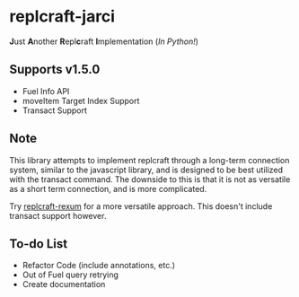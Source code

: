 # replcraft-jarci
**J**ust **A**nother **R**epl**c**raft **I**mplementation (*In Python!*)

## Supports v1.5.0
- Fuel Info API
- moveItem Target Index Support
- Transact Support

## Note
This library attempts to implement replcraft through a long-term connection system, similar to the javascript library, and is designed to be best utilized with the transact command. The downside to this is that it is not as versatile as a short term connection, and is more complicated.

Try [replcraft-rexum](https://github.com/rexjohannes/replcraft-python) for a more versatile approach. This doesn't include transact support however.

## To-do List
- Refactor Code (include annotations, etc.)
- Out of Fuel query retrying
- Create documentation
